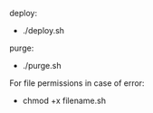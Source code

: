 deploy: - ./deploy.shpurge:-  ./purge.shFor file permissions in case of error:- chmod +x filename.sh